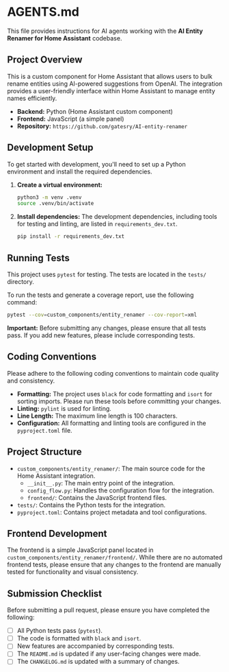 # AGENTS.md

This file provides instructions for AI agents working with the **AI Entity Renamer for Home Assistant** codebase.

## Project Overview

This is a custom component for Home Assistant that allows users to bulk rename entities using AI-powered suggestions from OpenAI. The integration provides a user-friendly interface within Home Assistant to manage entity names efficiently.

- **Backend:** Python (Home Assistant custom component)
- **Frontend:** JavaScript (a simple panel)
- **Repository:** `https://github.com/gatesry/AI-entity-renamer`

## Development Setup

To get started with development, you'll need to set up a Python environment and install the required dependencies.

1.  **Create a virtual environment:**
    ```bash
    python3 -m venv .venv
    source .venv/bin/activate
    ```

2.  **Install dependencies:**
    The development dependencies, including tools for testing and linting, are listed in `requirements_dev.txt`.
    ```bash
    pip install -r requirements_dev.txt
    ```

## Running Tests

This project uses `pytest` for testing. The tests are located in the `tests/` directory.

To run the tests and generate a coverage report, use the following command:

```bash
pytest --cov=custom_components/entity_renamer --cov-report=xml
```

**Important:** Before submitting any changes, please ensure that all tests pass. If you add new features, please include corresponding tests.

## Coding Conventions

Please adhere to the following coding conventions to maintain code quality and consistency.

- **Formatting:** The project uses `black` for code formatting and `isort` for sorting imports. Please run these tools before committing your changes.
- **Linting:** `pylint` is used for linting.
- **Line Length:** The maximum line length is 100 characters.
- **Configuration:** All formatting and linting tools are configured in the `pyproject.toml` file.

## Project Structure

- `custom_components/entity_renamer/`: The main source code for the Home Assistant integration.
  - `__init__.py`: The main entry point of the integration.
  - `config_flow.py`: Handles the configuration flow for the integration.
  - `frontend/`: Contains the JavaScript frontend files.
- `tests/`: Contains the Python tests for the integration.
- `pyproject.toml`: Contains project metadata and tool configurations.

## Frontend Development

The frontend is a simple JavaScript panel located in `custom_components/entity_renamer/frontend/`. While there are no automated frontend tests, please ensure that any changes to the frontend are manually tested for functionality and visual consistency.

## Submission Checklist

Before submitting a pull request, please ensure you have completed the following:

- [ ] All Python tests pass (`pytest`).
- [ ] The code is formatted with `black` and `isort`.
- [ ] New features are accompanied by corresponding tests.
- [ ] The `README.md` is updated if any user-facing changes were made.
- [ ] The `CHANGELOG.md` is updated with a summary of changes.